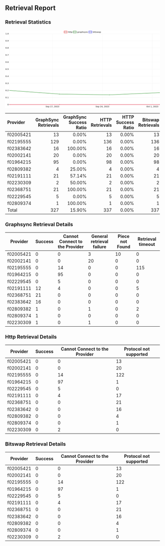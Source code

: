 ## Retrieval Report
### Retrieval Statistics
<img src="https://raw.githubusercontent.com/data-preservation-programs/filplus-checker-assets/main/filecoin-project/filecoin-plus-large-datasets/issues/2142/1696750618839.png"/>

| Provider  | GraphSync Retrievals | GraphSync Success Ratio | HTTP Retrievals | HTTP Success Ratio | Bitswap Retrievals | Bitswap Success Ratio |
| :-------- | -------------------: | ----------------------: | --------------: | -----------------: | -----------------: | --------------------: |
| f02005421 |                   13 |                   0.00% |              13 |              0.00% |                 13 |                 0.00% |
| f02195555 |                  129 |                   0.00% |             136 |              0.00% |                136 |                 0.00% |
| f02383642 |                   16 |                 100.00% |              16 |              0.00% |                 16 |                 0.00% |
| f02002141 |                   20 |                   0.00% |              20 |              0.00% |                 20 |                 0.00% |
| f01964215 |                   95 |                   0.00% |              98 |              0.00% |                 98 |                 0.00% |
| f02809382 |                    4 |                  25.00% |               4 |              0.00% |                  4 |                 0.00% |
| f02191111 |                   21 |                  57.14% |              21 |              0.00% |                 21 |                 0.00% |
| f02230309 |                    2 |                  50.00% |               2 |              0.00% |                  2 |                 0.00% |
| f02368751 |                   21 |                 100.00% |              21 |              0.00% |                 21 |                 0.00% |
| f02229545 |                    5 |                   0.00% |               5 |              0.00% |                  5 |                 0.00% |
| f02809374 |                    1 |                 100.00% |               1 |              0.00% |                  1 |                 0.00% |
| Total     |                  327 |                  15.90% |             337 |              0.00% |                337 |                 0.00% |

### Graphsync Retrieval Details
| Provider  | Success | Cannot Connect to the Provider | General retrieval failure | Piece not Found | Retrieval timeout |
| --------- | ------- | ------------------------------ | ------------------------- | --------------- | ----------------- |
| f02005421 | 0       | 0                              | 3                         | 10              | 0                 |
| f02002141 | 0       | 0                              | 20                        | 0               | 0                 |
| f02195555 | 0       | 14                             | 0                         | 0               | 115               |
| f01964215 | 0       | 95                             | 0                         | 0               | 0                 |
| f02229545 | 0       | 5                              | 0                         | 0               | 0                 |
| f02191111 | 12      | 4                              | 0                         | 0               | 5                 |
| f02368751 | 21      | 0                              | 0                         | 0               | 0                 |
| f02383642 | 16      | 0                              | 0                         | 0               | 0                 |
| f02809382 | 1       | 0                              | 1                         | 0               | 2                 |
| f02809374 | 1       | 0                              | 0                         | 0               | 0                 |
| f02230309 | 1       | 0                              | 1                         | 0               | 0                 |

### Http Retrieval Details
| Provider  | Success | Cannot Connect to the Provider | Protocol not supported |
| --------- | ------- | ------------------------------ | ---------------------- |
| f02005421 | 0       | 0                              | 13                     |
| f02002141 | 0       | 0                              | 20                     |
| f02195555 | 0       | 14                             | 122                    |
| f01964215 | 0       | 97                             | 1                      |
| f02229545 | 0       | 5                              | 0                      |
| f02191111 | 0       | 4                              | 17                     |
| f02368751 | 0       | 0                              | 21                     |
| f02383642 | 0       | 0                              | 16                     |
| f02809382 | 0       | 0                              | 4                      |
| f02809374 | 0       | 0                              | 1                      |
| f02230309 | 0       | 2                              | 0                      |

### Bitswap Retrieval Details
| Provider  | Success | Cannot Connect to the Provider | Protocol not supported |
| --------- | ------- | ------------------------------ | ---------------------- |
| f02005421 | 0       | 0                              | 13                     |
| f02002141 | 0       | 0                              | 20                     |
| f02195555 | 0       | 14                             | 122                    |
| f01964215 | 0       | 97                             | 1                      |
| f02229545 | 0       | 5                              | 0                      |
| f02191111 | 0       | 4                              | 17                     |
| f02368751 | 0       | 0                              | 21                     |
| f02383642 | 0       | 0                              | 16                     |
| f02809382 | 0       | 0                              | 4                      |
| f02809374 | 0       | 0                              | 1                      |
| f02230309 | 0       | 2                              | 0                      |
